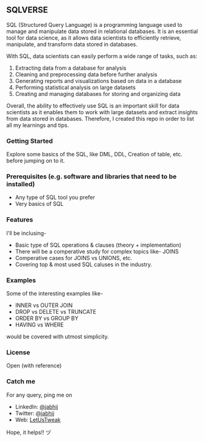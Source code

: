 ## SQLVERSE

SQL (Structured Query Language) is a programming language used to manage and manipulate data stored in relational databases. It is an essential tool for data science, as it allows data scientists to efficiently retrieve, manipulate, and transform data stored in databases.

With SQL, data scientists can easily perform a wide range of tasks, such as:
1. Extracting data from a database for analysis
2. Cleaning and preprocessing data before further analysis
3. Generating reports and visualizations based on data in a database
4. Performing statistical analysis on large datasets
5. Creating and managing databases for storing and organizing data

Overall, the ability to effectively use SQL is an important skill for data scientists as it enables them to work with large datasets and extract insights from data stored in databases. Therefore, I created this repo in order to list all my learnings and tips.

### Getting Started
Explore some basics of the SQL, like DML, DDL, Creation of table, etc. before jumping on to it.

### Prerequisites (e.g. software and libraries that need to be installed)
- Any type of SQL tool you prefer
- Very basics of SQL

### Features
I'll be inclusing-
- Basic type of SQL operations & clauses (theory + implementation)
- There will be a comperative study for complex topics like- JOINS
- Comperative cases for JOINS vs UNIONS, etc.
- Covering top & most used SQL caluses in the industry.

### Examples
Some of the interesting examples like- 
- INNER vs OUTER JOIN
- DROP vs DELETE vs TRUNCATE
- ORDER BY vs GROUP BY
- HAVING vs WHERE

would be covered with utmost simplicity.

### License
Open (with reference)

### Catch me
For any query, ping me on 
- LinkedIn: [@jabhij](https://www.linkedin.com/in/jabhij/)
- Twitter: [@jabhij](https://twitter.com/jabhij)
- Web: [LetUsTweak](http://letustweak.com)

Hope, it helps!! ヅ
